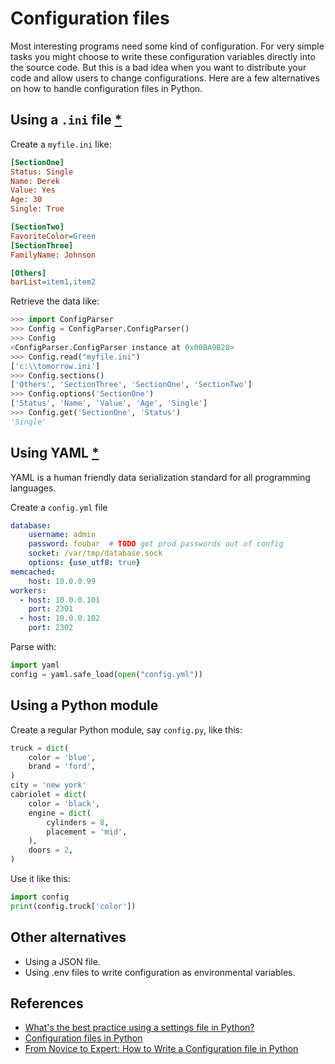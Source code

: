 # Configuration files

Most interesting programs need some kind of configuration. For very simple tasks you might choose to write these configuration variables directly into the source code. But this is a bad idea when you want to distribute your code and allow users to change configurations. Here are a few alternatives on how to handle configuration files in Python.

## Using a `.ini` file [*](https://wiki.python.org/moin/ConfigParserExamples)

Create a `myfile.ini` like:
```ini
[SectionOne]
Status: Single
Name: Derek
Value: Yes
Age: 30
Single: True

[SectionTwo]
FavoriteColor=Green
[SectionThree]
FamilyName: Johnson

[Others]
barList=item1,item2
```

Retrieve the data like:
```python
>>> import ConfigParser
>>> Config = ConfigParser.ConfigParser()
>>> Config
<ConfigParser.ConfigParser instance at 0x00BA9B20>
>>> Config.read("myfile.ini")
['c:\\tomorrow.ini']
>>> Config.sections()
['Others', 'SectionThree', 'SectionOne', 'SectionTwo']
>>> Config.options('SectionOne')
['Status', 'Name', 'Value', 'Age', 'Single']
>>> Config.get('SectionOne', 'Status')
'Single'
```

## Using YAML [*](https://camel.readthedocs.io/en/latest/yamlref.html)
YAML is a human friendly data serialization standard for all programming languages.

Create a `config.yml` file
```yaml
database:
    username: admin
    password: foobar  # TODO get prod passwords out of config
    socket: /var/tmp/database.sock
    options: {use_utf8: true}
memcached:
    host: 10.0.0.99
workers:
  - host: 10.0.0.101
    port: 2301
  - host: 10.0.0.102
    port: 2302
```

Parse with:
```python
import yaml
config = yaml.safe_load(open("config.yml"))
```

## Using a Python module

Create a regular Python module, say `config.py`, like this:
```python
truck = dict(
    color = 'blue',
    brand = 'ford',
)
city = 'new york'
cabriolet = dict(
    color = 'black',
    engine = dict(
        cylinders = 8,
        placement = 'mid',
    ),
    doors = 2,
)
```

Use it like this:
```python
import config
print(config.truck['color'])  
```

## Other alternatives
- Using a JSON file.
- Using .env files to write configuration as environmental variables.

## References
- [What's the best practice using a settings file in Python?](https://stackoverflow.com/questions/5055042/whats-the-best-practice-using-a-settings-file-in-python/34354110#34354110)
- [Configuration files in Python](https://martin-thoma.com/configuration-files-in-python/)
- [From Novice to Expert: How to Write a Configuration file in Python](https://towardsdatascience.com/from-novice-to-expert-how-to-write-a-configuration-file-in-python-273e171a8eb3)

